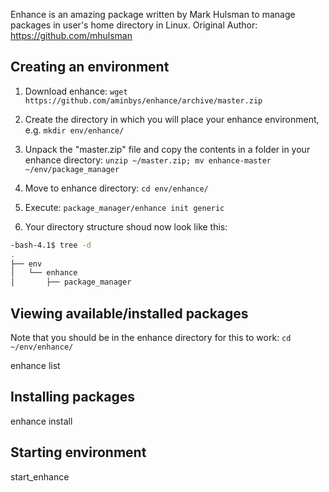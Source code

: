 Enhance is an amazing package written by Mark Hulsman to manage packages in user's home directory in Linux.
Original Author: https://github.com/mhulsman

Creating an environment
-----------------------

1. Download enhance: `wget https://github.com/aminbys/enhance/archive/master.zip`

2. Create the directory in which you will place your enhance environment, e.g. `mkdir env/enhance/`

3. Unpack the "master.zip" file and copy the contents in a folder in your enhance directory: `unzip ~/master.zip; mv enhance-master ~/env/package_manager`

4. Move to enhance directory: `cd env/enhance/`

5. Execute: `package_manager/enhance init generic`

6. Your directory structure shoud now look like this:

```bash
-bash-4.1$ tree -d
.
├── env
│   └── enhance
│       ├── package_manager
```

Viewing available/installed packages
------------------------------------
Note that you should be in the enhance directory for this to work: `cd ~/env/enhance/`

enhance list



Installing packages
--------

enhance install <packagename>


Starting environment
-----------

start_enhance

